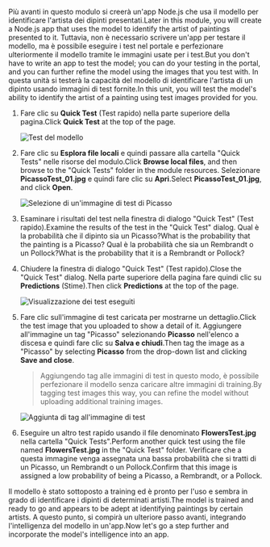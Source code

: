 <span data-ttu-id="fa825-101">Più avanti in questo modulo si creerà un'app Node.js che usa il modello per identificare l'artista dei dipinti presentati.</span><span class="sxs-lookup"><span data-stu-id="fa825-101">Later in this module, you will create a Node.js app that uses the model to identify the artist of paintings presented to it.</span></span> <span data-ttu-id="fa825-102">Tuttavia, non è necessario scrivere un'app per testare il modello, ma è possibile eseguire i test nel portale e perfezionare ulteriormente il modello tramite le immagini usate per i test.</span><span class="sxs-lookup"><span data-stu-id="fa825-102">But you don't have to write an app to test the model; you can do your testing in the portal, and you can further refine the model using the images that you test with.</span></span> <span data-ttu-id="fa825-103">In questa unità si testerà la capacità del modello di identificare l'artista di un dipinto usando immagini di test fornite.</span><span class="sxs-lookup"><span data-stu-id="fa825-103">In this unit, you will test the model's ability to identify the artist of a painting using test images provided for you.</span></span>

1. <span data-ttu-id="fa825-104">Fare clic su **Quick Test** (Test rapido) nella parte superiore della pagina.</span><span class="sxs-lookup"><span data-stu-id="fa825-104">Click **Quick Test** at the top of the page.</span></span>

    ![Test del modello](../media/4-portal-click-quick-test.png)

1. <span data-ttu-id="fa825-106">Fare clic su **Esplora file locali** e quindi passare alla cartella "Quick Tests" nelle risorse del modulo.</span><span class="sxs-lookup"><span data-stu-id="fa825-106">Click **Browse local files**, and then browse to the "Quick Tests" folder in the module resources.</span></span> <span data-ttu-id="fa825-107">Selezionare **PicassoTest_01.jpg** e quindi fare clic su **Apri**.</span><span class="sxs-lookup"><span data-stu-id="fa825-107">Select **PicassoTest_01.jpg**, and click **Open**.</span></span>

    ![Selezione di un'immagine di test di Picasso](../media/4-portal-select-test-01.png)

1. <span data-ttu-id="fa825-109">Esaminare i risultati del test nella finestra di dialogo "Quick Test" (Test rapido).</span><span class="sxs-lookup"><span data-stu-id="fa825-109">Examine the results of the test in the "Quick Test" dialog.</span></span> <span data-ttu-id="fa825-110">Qual è la probabilità che il dipinto sia un Picasso?</span><span class="sxs-lookup"><span data-stu-id="fa825-110">What is the probability that the painting is a Picasso?</span></span> <span data-ttu-id="fa825-111">Qual è la probabilità che sia un Rembrandt o un Pollock?</span><span class="sxs-lookup"><span data-stu-id="fa825-111">What is the probability that it is a Rembrandt or Pollock?</span></span>

1. <span data-ttu-id="fa825-112">Chiudere la finestra di dialogo "Quick Test" (Test rapido).</span><span class="sxs-lookup"><span data-stu-id="fa825-112">Close the "Quick Test" dialog.</span></span> <span data-ttu-id="fa825-113">Nella parte superiore della pagina fare quindi clic su **Predictions** (Stime).</span><span class="sxs-lookup"><span data-stu-id="fa825-113">Then click **Predictions** at the top of the page.</span></span>

    ![Visualizzazione dei test eseguiti](../media/4-portal-select-predictions.png)

1. <span data-ttu-id="fa825-115">Fare clic sull'immagine di test caricata per mostrarne un dettaglio.</span><span class="sxs-lookup"><span data-stu-id="fa825-115">Click the test image that you uploaded to show a detail of it.</span></span> <span data-ttu-id="fa825-116">Aggiungere all'immagine un tag "Picasso" selezionando **Picasso** nell'elenco a discesa e quindi fare clic su **Salva e chiudi**.</span><span class="sxs-lookup"><span data-stu-id="fa825-116">Then tag the image as a "Picasso" by selecting **Picasso** from the drop-down list and clicking **Save and close**.</span></span>

    > <span data-ttu-id="fa825-117">Aggiungendo tag alle immagini di test in questo modo, è possibile perfezionare il modello senza caricare altre immagini di training.</span><span class="sxs-lookup"><span data-stu-id="fa825-117">By tagging test images this way, you can refine the model without uploading additional training images.</span></span>

    ![Aggiunta di tag all'immagine di test](../media/4-tag-test-image.png)

1. <span data-ttu-id="fa825-119">Eseguire un altro test rapido usando il file denominato **FlowersTest.jpg** nella cartella "Quick Tests".</span><span class="sxs-lookup"><span data-stu-id="fa825-119">Perform another quick test using the file named **FlowersTest.jpg** in the "Quick Test" folder.</span></span> <span data-ttu-id="fa825-120">Verificare che a questa immagine venga assegnata una bassa probabilità che si tratti di un Picasso, un Rembrandt o un Pollock.</span><span class="sxs-lookup"><span data-stu-id="fa825-120">Confirm that this image is assigned a low probability of being a Picasso, a Rembrandt, or a Pollock.</span></span>

<span data-ttu-id="fa825-121">Il modello è stato sottoposto a training ed è pronto per l'uso e sembra in grado di identificare i dipinti di determinati artisti.</span><span class="sxs-lookup"><span data-stu-id="fa825-121">The model is trained and ready to go and appears to be adept at identifying paintings by certain artists.</span></span> <span data-ttu-id="fa825-122">A questo punto, si compirà un ulteriore passo avanti, integrando l'intelligenza del modello in un'app.</span><span class="sxs-lookup"><span data-stu-id="fa825-122">Now let's go a step further and incorporate the model's intelligence into an app.</span></span>
